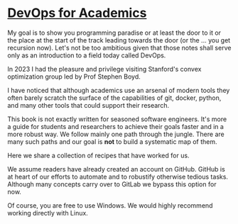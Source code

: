# [DevOps for Academics](https://tschm.github.io/docs2github/docs/index.html)

My goal is to show you programming paradise or at least the door to it or the 
place at the start of the track leading towards the door (or the ... you get recursion now). 
Let's not be too ambitious given that those notes shall serve only as an introduction 
to a field today called DevOps.

In 2023 I had the pleasure and privilege visiting Stanford's convex optimization 
group led by Prof Stephen Boyd.

I have noticed that although academics use an arsenal of modern tools they often
barely scratch the surface of the capabilities of git, docker, python, and many other tools
that could support their research.

This book is not exactly written for seasoned software engineers. It's more a guide
for students and researchers to achieve their goals faster and in a more robust way.
We follow mainly one path through the jungle. There are many such paths and our goal 
is **not** to build a systematic map of them. 

Here we share a collection of recipes that have worked for us.

We assume readers have already created an account on GitHub. 
GitHub is at heart of our efforts to automate and to robustify otherwise tedious tasks.
Although many concepts carry over to GitLab we bypass this option for now. 

Of course, you are free to use Windows. We would highly recommend working directly with
Linux. 
